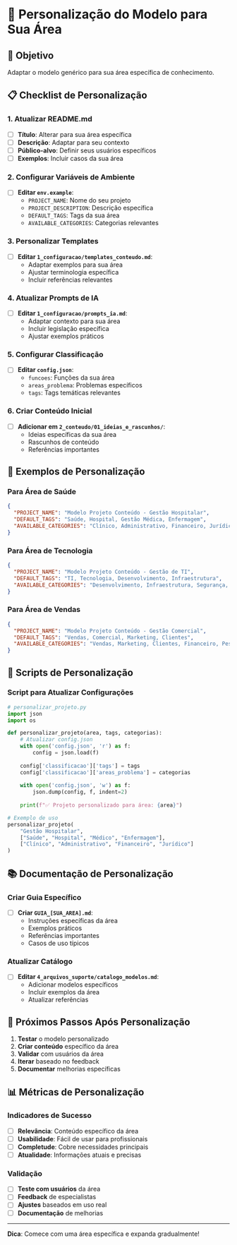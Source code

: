 # 🎨 Personalização do Modelo para Sua Área

## 🎯 Objetivo
Adaptar o modelo genérico para sua área específica de conhecimento.

## 📋 Checklist de Personalização

### 1. **Atualizar README.md**
- [ ] **Título**: Alterar para sua área específica
- [ ] **Descrição**: Adaptar para seu contexto
- [ ] **Público-alvo**: Definir seus usuários específicos
- [ ] **Exemplos**: Incluir casos da sua área

### 2. **Configurar Variáveis de Ambiente**
- [ ] **Editar `env.example`**:
  - `PROJECT_NAME`: Nome do seu projeto
  - `PROJECT_DESCRIPTION`: Descrição específica
  - `DEFAULT_TAGS`: Tags da sua área
  - `AVAILABLE_CATEGORIES`: Categorias relevantes

### 3. **Personalizar Templates**
- [ ] **Editar `1_configuracao/templates_conteudo.md`**:
  - Adaptar exemplos para sua área
  - Ajustar terminologia específica
  - Incluir referências relevantes

### 4. **Atualizar Prompts de IA**
- [ ] **Editar `1_configuracao/prompts_ia.md`**:
  - Adaptar contexto para sua área
  - Incluir legislação específica
  - Ajustar exemplos práticos

### 5. **Configurar Classificação**
- [ ] **Editar `config.json`**:
  - `funcoes`: Funções da sua área
  - `areas_problema`: Problemas específicos
  - `tags`: Tags temáticas relevantes

### 6. **Criar Conteúdo Inicial**
- [ ] **Adicionar em `2_conteudo/01_ideias_e_rascunhos/`**:
  - Ideias específicas da sua área
  - Rascunhos de conteúdo
  - Referências importantes

## 🎯 Exemplos de Personalização

### Para Área de Saúde
```json
{
  "PROJECT_NAME": "Modelo Projeto Conteúdo - Gestão Hospitalar",
  "DEFAULT_TAGS": "Saúde, Hospital, Gestão Médica, Enfermagem",
  "AVAILABLE_CATEGORIES": "Clínico, Administrativo, Financeiro, Jurídico, Pessoas, Infraestrutura, Governança"
}
```

### Para Área de Tecnologia
```json
{
  "PROJECT_NAME": "Modelo Projeto Conteúdo - Gestão de TI",
  "DEFAULT_TAGS": "TI, Tecnologia, Desenvolvimento, Infraestrutura",
  "AVAILABLE_CATEGORIES": "Desenvolvimento, Infraestrutura, Segurança, Dados, Pessoas, Financeiro, Governança"
}
```

### Para Área de Vendas
```json
{
  "PROJECT_NAME": "Modelo Projeto Conteúdo - Gestão Comercial",
  "DEFAULT_TAGS": "Vendas, Comercial, Marketing, Clientes",
  "AVAILABLE_CATEGORIES": "Vendas, Marketing, Clientes, Financeiro, Pessoas, Operacional, Estratégico"
}
```

## 🔧 Scripts de Personalização

### Script para Atualizar Configurações
```python
# personalizar_projeto.py
import json
import os

def personalizar_projeto(area, tags, categorias):
    # Atualizar config.json
    with open('config.json', 'r') as f:
        config = json.load(f)
    
    config['classificacao']['tags'] = tags
    config['classificacao']['areas_problema'] = categorias
    
    with open('config.json', 'w') as f:
        json.dump(config, f, indent=2)
    
    print(f"✅ Projeto personalizado para área: {area}")

# Exemplo de uso
personalizar_projeto(
    "Gestão Hospitalar",
    ["Saúde", "Hospital", "Médico", "Enfermagem"],
    ["Clínico", "Administrativo", "Financeiro", "Jurídico"]
)
```

## 📚 Documentação de Personalização

### Criar Guia Específico
- [ ] **Criar `GUIA_[SUA_AREA].md`**:
  - Instruções específicas da área
  - Exemplos práticos
  - Referências importantes
  - Casos de uso típicos

### Atualizar Catálogo
- [ ] **Editar `4_arquivos_suporte/catalogo_modelos.md`**:
  - Adicionar modelos específicos
  - Incluir exemplos da área
  - Atualizar referências

## 🎯 Próximos Passos Após Personalização

1. **Testar** o modelo personalizado
2. **Criar conteúdo** específico da área
3. **Validar** com usuários da área
4. **Iterar** baseado no feedback
5. **Documentar** melhorias específicas

## 📊 Métricas de Personalização

### Indicadores de Sucesso
- [ ] **Relevância**: Conteúdo específico da área
- [ ] **Usabilidade**: Fácil de usar para profissionais
- [ ] **Completude**: Cobre necessidades principais
- [ ] **Atualidade**: Informações atuais e precisas

### Validação
- [ ] **Teste com usuários** da área
- [ ] **Feedback** de especialistas
- [ ] **Ajustes** baseados em uso real
- [ ] **Documentação** de melhorias

---

**Dica**: Comece com uma área específica e expanda gradualmente!
